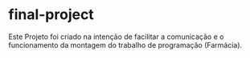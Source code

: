 # final-project
Este Projeto foi criado na intenção de facilitar a comunicação e o funcionamento da montagem do trabalho de programação (Farmácia).                
